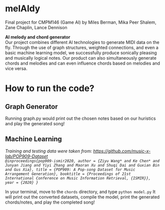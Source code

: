 # melAIdy

Final project for CMPM146 (Game AI) by Miles Berman, Mika Peer Shalem, Zane Chaplin, Lance Dennison

<b> AI melody and chord generator </b> <br>
Our project combines different AI technologies to generate MIDI data on the fly. Through the use of graph structures, weighted connections, and even a basic machine learning model, we successfully produce sonically pleasing and musically logical notes. Our product can also simultaneously generate chords and melodies and can even influence chords based on melodies and vice versa.

# How to run the code?

## Graph Generator

Running graph.py would print out the chosen notes based on our huristics and play the generated song! <br>

## Machine Learning

<i> Training and testing data were taken from: https://github.com/music-x-lab/POP909-Dataset <br>
`@inproceedings{pop909-ismir2020,
    author = {Ziyu Wang* and Ke Chen* and Junyan Jiang and Yiyi Zhang and Maoran Xu and Shuqi Dai and Guxian Bin and Gus Xia},
    title = {POP909: A Pop-song Dataset for Music Arrangement Generation},
    booktitle = {Proceedings of 21st International Conference on Music Information Retrieval, {ISMIR}},
    year = {2020}
}` </i>

In your terminal, move to the `chords` directory, and type `python model.py`
It will print out the converted datasets, compile the model, print the generated chords/notes, and play the completed song!
